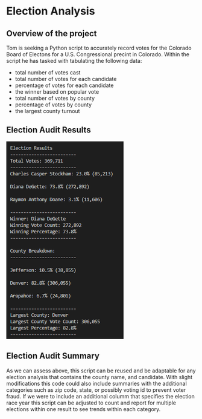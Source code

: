# Election Analysis
## Overview of the project ##
Tom is seeking a Python script to accurately record votes for the Colorado Board of Electons for a U.S. Congressional precint in Colorado. Within the script he has tasked with tabulating the following data:
* total number of votes cast
* total number of votes for each candidate
* percentage of votes for each candidate
* the winner based on popular vote
* total number of votes by county
* percentage of votes by county
* the largest county turnout

## Election Audit Results ##
![](https://github.com/koenesjasmine/Python/blob/main/Resources/Capture.PNG?raw=true)
## Election Audit Summary ##
As we can assess above, this script can be reused and be adaptable for any election analysis that contains the county name, and candidate. With slight modifications this code could also include summaries with the additional categories such as zip code, state, or possibly voting id to prevent voter fraud. If we were to include an additional columm that specifies the election race year this script can be adjusted to count and report for multiple elections within one result to see trends within each category. 

